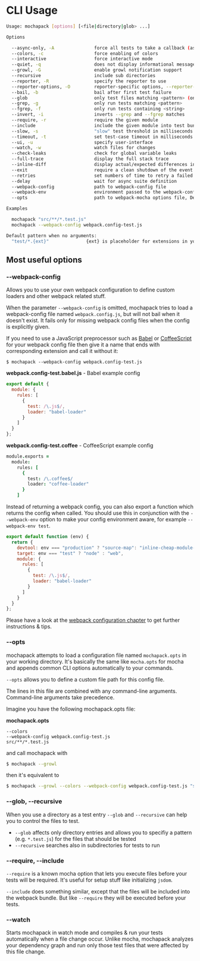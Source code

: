 # CLI Usage


```bash
Usage: mochapack [options] [<file|directory|glob> ...]

Options

  --async-only, -A               force all tests to take a callback (async) or return a promise
  --colors, -c                   force enabling of colors
  --interactive                  force interactive mode
  --quiet, -q                    does not display informational messages
  --growl, -G                    enable growl notification support
  --recursive                    include sub directories
  --reporter, -R                 specify the reporter to use
  --reporter-options, -O         reporter-specific options, --reporter-options <k=v,k2=v2,...>
  --bail, -b                     bail after first test failure
  --glob                         only test files matching <pattern> (only valid for directory entry)
  --grep, -g                     only run tests matching <pattern>
  --fgrep, -f                    only run tests containing <string>
  --invert, -i                   inverts --grep and --fgrep matches
  --require, -r                  require the given module
  --include                      include the given module into test bundle
  --slow, -s                     "slow" test threshold in milliseconds
  --timeout, -t                  set test-case timeout in milliseconds
  --ui, -u                       specify user-interface
  --watch, -w                    watch files for changes
  --check-leaks                  check for global variable leaks
  --full-trace                   display the full stack trace
  --inline-diff                  display actual/expected differences inline within each string
  --exit                         require a clean shutdown of the event loop: mocha will not call process
  --retries                      set numbers of time to retry a failed test case
  --delay                        wait for async suite definition
  --webpack-config               path to webpack-config file
  --webpack-env                  environment passed to the webpack-config, when it is a function
  --opts                         path to webpack-mocha options file, Default cwd/mochapack.opts

Examples

  mochapack "src/**/*.test.js"
  mochapack --webpack-config webpack.config-test.js

Default pattern when no arguments:
  "test/*.{ext}"              {ext} is placeholder for extensions in your webpack config via 'resolve.extensions'. Fallbacks to '.js'

```


## Most useful options

### --webpack-config

Allows you to use your own webpack configuration to define custom loaders and other webpack related stuff.

When the parameter `--webpack-config` is omitted, mochapack tries to load a webpack-config file named `webpack.config.js`, but will not bail when it doesn't exist.
It fails only for missing webpack config files when the config is explicitly given.


If you need to use a JavaScript preprocessor such as [Babel](https://babeljs.io/) or [CoffeeScript](http://coffeescript.org/)
for your webpack config file then give it a name that ends with corresponding extension and call it without it:

`$ mochapack --webpack-config webpack.config-test.js`

**webpack.config-test.babel.js** - Babel example config
```javascript
export default {
  module: {
    rules: [
      {
        test: /\.js$/,
        loader: "babel-loader"
      }
    ]
  }
};
```

**webpack.config-test.coffee** - CoffeeScript example config
```coffeescript
module.exports =
  module:
    rules: [
      {
        test: /\.coffee$/
        loader: "coffee-loader"
      }
    ]
```

Instead of returning a webpack config, you can also export a function which returns the config when called. You should use this in conjunction with the `--webpack-env` option to make your config environment aware, for example `--webpack-env test`.

```javascript
export default function (env) {
  return {
    devtool: env === "production" ? "source-map": "inline-cheap-module-source-map",
    target: env === "test" ? "node" : "web",
    module: {
      rules: [
        {
          test: /\.js$/,
          loader: "babel-loader"
        }
      ]
    }
  }
};
```

Please have a look at the [webpack configuration chapter](./webpack-configuration.md) to get further instructions & tips.

### --opts

mochapack attempts to load a configuration file named `mochapack.opts` in your working directory. It's basically the same like `mocha.opts` for mocha and appends common CLI options automatically to your commands.

`--opts` allows you to define a custom file path for this config file.

The lines in this file are combined with any command-line arguments. Command-line arguments take precedence.

Imagine you have the following mochapack.opts file:

**mochapack.opts**
```
--colors
--webpack-config webpack.config-test.js
src/**/*.test.js
```

and call mochapack with
```bash
$ mochapack --growl
```

then it's equivalent to

```bash
$ mochapack --growl --colors --webpack-config webpack.config-test.js "src/**/*.test.js"
```

### --glob, --recursive

When you use a directory as a test entry `--glob` and `--recursive` can help you to control the files to test.

- `--glob` affects only directory entries and allows you to specifiy a pattern (e.g. `*.test.js`) for the files that should be tested
- `--recursive` searches also in subdirectories for tests to run


### --require, --include

`--require` is a known mocha option that lets you execute files before your tests will be required.
It's useful for setup stuff like initializing `jsdom`.

`--include` does something similar, except that the files will be included into the webpack bundle.
But like `--require` they will be executed before your tests.


### --watch

Starts mochapack in watch mode and compiles & run your tests automatically when a file change occur.
Unlike mocha, mochapack analyzes your dependency graph and run only those test files that were affected by this file change.

